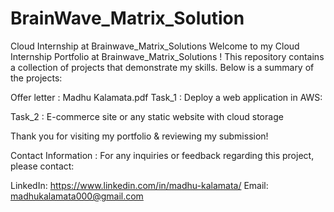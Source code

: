 # BrainWave_Matrix_Solution
Cloud Internship at Brainwave_Matrix_Solutions
Welcome to my Cloud Internship Portfolio at Brainwave_Matrix_Solutions ! This repository contains a collection of projects that demonstrate my skills. Below is a summary of the projects:

Offer letter : Madhu Kalamata.pdf
Task_1 :
Deploy a web application in AWS:

Task_2 :
E-commerce site or any static website with cloud storage

Thank you for visiting my portfolio & reviewing my submission!

Contact Information :
For any inquiries or feedback regarding this project, please contact:

LinkedIn: https://www.linkedin.com/in/madhu-kalamata/
Email: madhukalamata000@gmail.com
